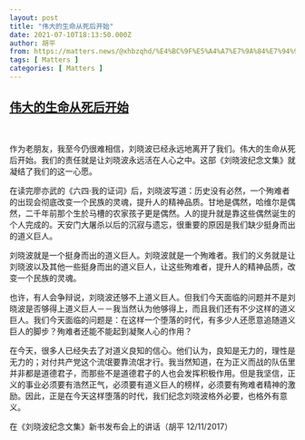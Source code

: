 ```yaml
---
layout: post
title: "伟大的生命从死后开始"
date: 2021-07-10T18:13:50.000Z
author: 胡平
from: https://matters.news/@xhbzqhd/%E4%BC%9F%E5%A4%A7%E7%9A%84%E7%94%9F%E5%91%BD%E4%BB%8E%E6%AD%BB%E5%90%8E%E5%BC%80%E5%A7%8B-bafyreih7isynu5q5flncfewcwkla33hlyaqxxdc637b2jiruyhws6gfs64
tags: [ Matters ]
categories: [ Matters ]
---
```

<!--1625940830000-->
[伟大的生命从死后开始](https://matters.news/@xhbzqhd/%E4%BC%9F%E5%A4%A7%E7%9A%84%E7%94%9F%E5%91%BD%E4%BB%8E%E6%AD%BB%E5%90%8E%E5%BC%80%E5%A7%8B-bafyreih7isynu5q5flncfewcwkla33hlyaqxxdc637b2jiruyhws6gfs64)
------

<div>
<p><br></p><p>作为老朋友，我至今仍很难相信，刘晓波已经永远地离开了我们。伟大的生命从死后开始。我们的责任就是让刘晓波永远活在人心之中。这部《刘晓波纪念文集》就凝结了我们的这一心愿。</p><p>在读完廖亦武的《六四·我的证词》后，刘晓波写道：历史没有必然，一个殉难者的出现会彻底改变一个民族的灵魂，提升人的精神品质。甘地是偶然，哈维尔是偶然，二千年前那个生於马槽的农家孩子更是偶然。人的提升就是靠这些偶然诞生的个人完成的。天安门大屠杀以后的沉寂与遗忘，很重要的原因是我们缺少挺身而出的道义巨人。</p><p>刘晓波就是一个挺身而出的道义巨人。刘晓波就是一个殉难者。我们的义务就是让刘晓波以及其他一些挺身而出的道义巨人，让这些殉难者，提升人的精神品质，改变一个民族的灵魂。</p><p>也许，有人会争辩说，刘晓波还够不上道义巨人。但我们今天面临的问题并不是刘晓波是否够得上道义巨人－－我当然认为他够得上，而且我们还有不少这样的道义巨人。我们今天面临的问题是：在这样一个堕落的时代，有多少人还愿意追随道义巨人的脚步？殉难者还能不能起到凝聚人心的作用？</p><p>在今天，很多人已经失去了对道义良知的信心。他们认为，良知是无力的，理性是无力的；对付共产党这个流氓要靠流氓才行。我当然知道，在为正义而战的队伍里并非都是道德君子，而那些不是道德君子的人也会发挥积极作用。但是我坚信，正义的事业必须要有浩然正气，必须要有道义巨人的榜样，必须要有殉难者精神的激励。因此，正是在今天这样堕落的时代，我们纪念刘晓波格外必要，也格外有意义。</p><p>在《刘晓波纪念文集》新书发布会上的讲话（胡平 12/11/2017）</p>
</div>
